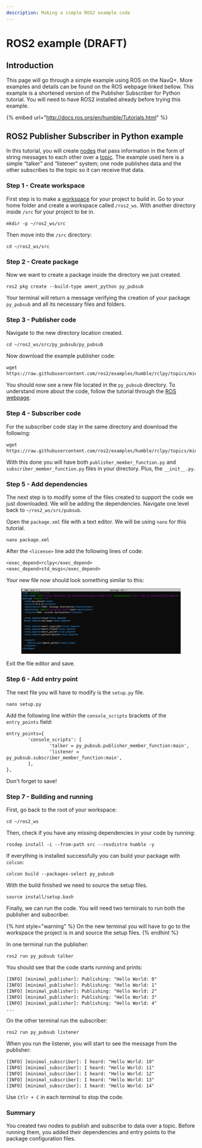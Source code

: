 ```yaml
---
description: Making a simple ROS2 example code
---
```


# ROS2 example (DRAFT)

## Introduction

This page will go through a simple example using ROS on the NavQ+. More examples and details can be found on the ROS webpage linked bellow. This example is a shortened version of the Publisher Subscriber for Python tutorial. You will need to have ROS2 installed already before trying this example.&#x20;

{% embed url="http://docs.ros.org/en/humble/Tutorials.html" %}

## ROS2 Publisher Subscriber in Python example

In this tutorial, you will create [nodes](http://docs.ros.org/en/humble/Tutorials/Beginner-CLI-Tools/Understanding-ROS2-Nodes/Understanding-ROS2-Nodes.html) that pass information in the form of string messages to each other over a [topic](http://docs.ros.org/en/humble/Tutorials/Beginner-CLI-Tools/Understanding-ROS2-Topics/Understanding-ROS2-Topics.html). The example used here is a simple “talker” and “listener” system; one node publishes data and the other subscribes to the topic so it can receive that data.

### Step 1 - Create workspace

First step is to make a [workspace](http://docs.ros.org/en/humble/Tutorials/Beginner-Client-Libraries/Creating-A-Workspace/Creating-A-Workspace.html#new-directory) for your project to build in. Go to your home folder and create a workspace called `/ros2_ws`. With another directory inside `/src` for your project to be in.

```
mkdir -p ~/ros2_ws/src
```

Then move into the `/src` directory:

```
cd ~/ros2_ws/src
```

### Step 2 - Create package

Now we want to create a package inside the directory we just created.

```
ros2 pkg create --build-type ament_python py_pubsub
```

Your terminal will return a message verifying the creation of your package `py_pubsub` and all its necessary files and folders.

### Step 3 - Publisher code

Navigate to the new directory location created.&#x20;

```
cd ~/ros2_ws/src/py_pubsub/py_pubsub
```

Now download the example publisher code:

```
wget https://raw.githubusercontent.com/ros2/examples/humble/rclpy/topics/minimal_publisher/examples_rclpy_minimal_publisher/publisher_member_function.py
```

You should now see a new file located in the `py_pubsub` directory. To understand more about the code, follow the tutorial through the [ROS webpage](http://docs.ros.org/en/humble/Tutorials/Beginner-Client-Libraries/Writing-A-Simple-Py-Publisher-And-Subscriber.html).

### Step 4 - Subscriber code

For the subscriber code stay in the same directory and download the following:

```
wget https://raw.githubusercontent.com/ros2/examples/humble/rclpy/topics/minimal_subscriber/examples_rclpy_minimal_subscriber/subscriber_member_function.py
```

With this done you will have both `publisher_member_function.py` and `subscriber_member_function.py` files in your directory. Plus, the `__init__.py`.

### Step 5 - Add dependencies

The next step is to modify some of the files created to support the code we just downloaded. We will be adding the dependencies. Navigate one level back to `~/ros2_ws/src/pubsub`.

Open the `package.xml` file with a text editor. We will be using `nano` for this tutorial.

```
nano package.xml
```

After the `<license>` line add the following lines of code:

```
<exec_depend>rclpy</exec_depend>
<exec_depend>std_msgs</exec_depend>
```

Your new file now should look something similar to this:

<figure><img src="../../../.gitbook/assets/image (30).png" alt=""><figcaption></figcaption></figure>

Exit the file editor and save.

### Step 6 - Add entry point

&#x20;The next file you will have to modify is the `setup.py` file.&#x20;

```
nano setup.py
```

Add the following line within the `console_scripts` brackets of the `entry_points` field:

```
entry_points={
        'console_scripts': [
                'talker = py_pubsub.publisher_member_function:main',
                'listener = py_pubsub.subscriber_member_function:main',
        ],
},
```

Don't forget to save!

### Step 7 - Building and running

First, go back to the root of your workspace:

```
cd ~/ros2_ws
```

Then, check if you have any missing dependencies in your code by running:

```
rosdep install -i --from-path src --rosdistro humble -y
```

If everything is installed successfully you can build your package with `colcon`:

```
colcon build --packages-select py_pubsub
```

With the build finished we need to source the setup files.&#x20;

```
source install/setup.bash
```

Finally, we can run the code. You will need two terminals to run both the publisher and subscriber.&#x20;

{% hint style="warning" %}
On the new terminal you will have to go to the workspace the project is in and source the setup files.
{% endhint %}

In one terminal run the publisher:

```
ros2 run py_pubsub talker
```

You should see that the code starts running and prints:

```
[INFO] [minimal_publisher]: Publishing: "Hello World: 0"
[INFO] [minimal_publisher]: Publishing: "Hello World: 1"
[INFO] [minimal_publisher]: Publishing: "Hello World: 2"
[INFO] [minimal_publisher]: Publishing: "Hello World: 3"
[INFO] [minimal_publisher]: Publishing: "Hello World: 4"
...
```

On the other terminal run the subscriber:

```
ros2 run py_pubsub listener
```

When you run the listener, you will start to see the message from the publisher:

```
[INFO] [minimal_subscriber]: I heard: "Hello World: 10"
[INFO] [minimal_subscriber]: I heard: "Hello World: 11"
[INFO] [minimal_subscriber]: I heard: "Hello World: 12"
[INFO] [minimal_subscriber]: I heard: "Hello World: 13"
[INFO] [minimal_subscriber]: I heard: "Hello World: 14"
```

Use `Ctlr + C` in each terminal to stop the code.

### &#x20;Summary

You created two nodes to publish and subscribe to data over a topic. Before running them, you added their dependencies and entry points to the package configuration files.

